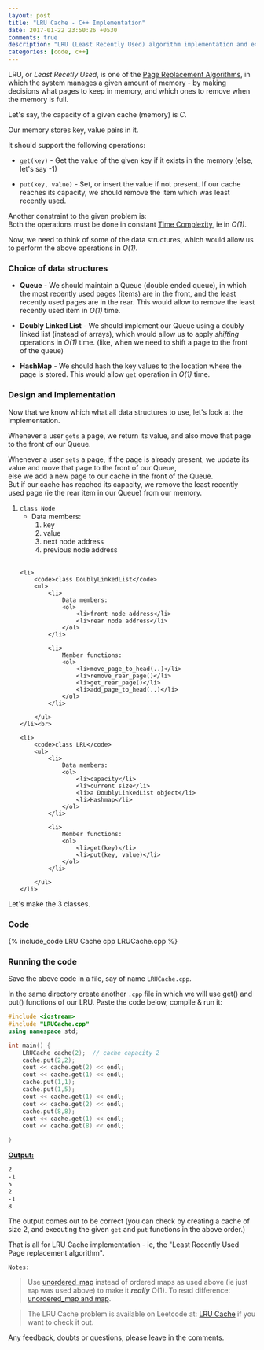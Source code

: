 ```yaml
---
layout: post
title: "LRU Cache - C++ Implementation"
date: 2017-01-22 23:50:26 +0530
comments: true
description: "LRU (Least Recently Used) algorithm implementation and explanation in C++"
categories: [code, c++]
---
```


LRU, or *Least Recetly Used*, is one of the [Page Replacement Algorithms](https://en.wikipedia.org/wiki/Page_replacement_algorithm), in which the system manages a given amount of memory - by making decisions what pages to keep in memory, and which ones to remove when the memory is full.  <!-- more -->


Let's say, the capacity of a given cache (memory) is *C*.

Our memory stores key, value pairs in it.


It should support the following operations:

* `get(key)` -  Get the value of the given key if it exists in the memory (else, let's say -1)

* `put(key, value)` - Set, or insert the value if not present. If our cache reaches its capacity, we should remove the item which was least recently used. 


Another constraint to the given problem is:<br>
Both the operations must be done in constant [Time Complexity](https://en.wikipedia.org/wiki/Time_complexity), ie in *O(1)*.


Now, we need to think of some of the data structures, which would allow us to perform the above operations in *O(1)*.


### Choice of data structures

* **Queue** - We should maintain a Queue (double ended queue), in which the most recently used pages (items) are in the front, and the least recently used pages are in the rear. This would allow to remove the least recently used item in *O(1)* time.

* **Doubly Linked List** - We should implement our Queue using a doubly linked list (instead of arrays), which would allow us to apply *shifting* operations in *O(1)* time. (like, when we need to shift a page to the front of the queue) 

* **HashMap** - We should hash the key values to the location where the page is stored. This would allow `get` operation in *O(1)* time.


### Design and Implementation

Now that we know which what all data structures to use, let's look at the implementation. 


Whenever a user `gets` a page, we return its value, and also move that page to the front of our Queue.


Whenever a user `sets` a page, if the page is already present, we update its value and move that page to the front of our Queue, <br>
else we add a new page to our cache in the front of the Queue.<br>
But if our cache has reached its capacity, we remove the least recently used page (ie the rear item in our Queue) from our memory.


<ol>
	<li>
		<code>class Node</code>
		<ul>
			<li>
				Data members:
				<ol>
					<li>key</li>
					<li>value</li>
					<li>next node address</li>
					<li>previous node address</li>
				</ol>
			</li>
		</ul>
	</li><br>

	<li>
		<code>class DoublyLinkedList</code>
		<ul>
			<li>
				Data members:
				<ol>
					<li>front node address</li>
					<li>rear node address</li>
				</ol>
			</li>

			<li>
				Member functions:
				<ol>
					<li>move_page_to_head(..)</li>
					<li>remove_rear_page()</li>
					<li>get_rear_page()</li>
					<li>add_page_to_head(..)</li>
				</ol>
			</li>

		</ul>
	</li><br>

	<li>
		<code>class LRU</code>
		<ul>
			<li>
				Data members:
				<ol>
					<li>capacity</li>
					<li>current size</li>
					<li>a DoublyLinkedList object</li>
					<li>Hashmap</li>
				</ol>
			</li>

			<li>
				Member functions:
				<ol>
					<li>get(key)</li>
					<li>put(key, value)</li>
				</ol>
			</li>

		</ul>
	</li>

</ol>


Let's make the 3 classes.


### Code

{% include_code LRU Cache cpp LRUCache.cpp %}


### Running the code

Save the above code in a file, say of name `LRUCache.cpp`.

In the same directory create another `.cpp` file in which we will use get() and put() functions of our LRU. Paste the code below, compile & run it:


``` cpp RunLRUCache.cpp
#include <iostream>
#include "LRUCache.cpp"
using namespace std;

int main() {
	LRUCache cache(2);	// cache capacity 2
	cache.put(2,2);
	cout << cache.get(2) << endl;
	cout << cache.get(1) << endl;
	cache.put(1,1);
	cache.put(1,5);
	cout << cache.get(1) << endl;
	cout << cache.get(2) << endl;
	cache.put(8,8);
	cout << cache.get(1) << endl;
	cout << cache.get(8) << endl;

}

```  

<strong><u>Output:</u></strong>


``` sh output
2
-1
5
2
-1
8
```

The output comes out to be correct (you can check by creating a cache of size 2, and executing the given `get` and `put` functions in the above order.)


That is all for LRU Cache implementation - ie, the "Least Recently Used Page replacement algorithm".


`Notes:` 
> Use [unordered_map](http://www.cplusplus.com/reference/unordered_map/unordered_map/) instead of ordered maps as used above (ie just `map` was used above) to make it **_really_** O(1). To read difference: [unordered_map and map](http://www.geeksforgeeks.org/unordered_map-in-stl-and-its-applications/).

> The LRU Cache problem is available on Leetcode at: [LRU Cache](https://leetcode.com/problems/lru-cache/)
if you want to check it out.


Any feedback, doubts or questions, please leave in the comments. 